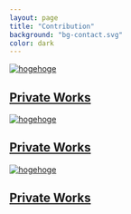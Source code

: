 ```yaml
---
layout: page
title: "Contribution"
background: "bg-contact.svg" 
color: dark
---
```


<div class="slides">
	<a href="#">
		<img src="{{site.baseurl}}/content/images/slides/slides_nicovideo.png" class="media" alt="hogehoge"/>
		<div class="caption">
			<div class="title">
				<h2>Private Works</h2>
			</div>
		</div>
	</a>
	<a href="#">
		<img src="{{site.baseurl}}/content/images/slides/slides_nicovideo.png" class="media" alt="hogehoge"/>
		<div class="caption">
			<div class="title">
				<h2>Private Works</h2>
			</div>
		</div>
	</a>
	<a href="#">
		<img src="{{site.baseurl}}/content/images/slides/slides_nicovideo.png" class="media" alt="hogehoge"/>
		<div class="caption">
			<div class="title">
				<h2>Private Works</h2>
			</div>
		</div>
	</a>
</div>
